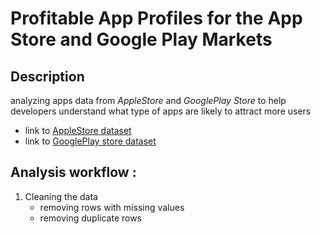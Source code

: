 # Profitable App Profiles for the App Store and Google Play Markets
## Description
analyzing apps data from *AppleStore* and *GooglePlay Store* to help developers understand what type of apps are likely to attract more users
* link to [AppleStore dataset](https://www.kaggle.com/ramamet4/app-store-apple-data-set-10k-apps)
* link to [GooglePlay store dataset](https://www.kaggle.com/lava18/google-play-store-apps)
## Analysis workflow :
1. Cleaning the data
    * removing rows with missing values
    * removing duplicate rows
